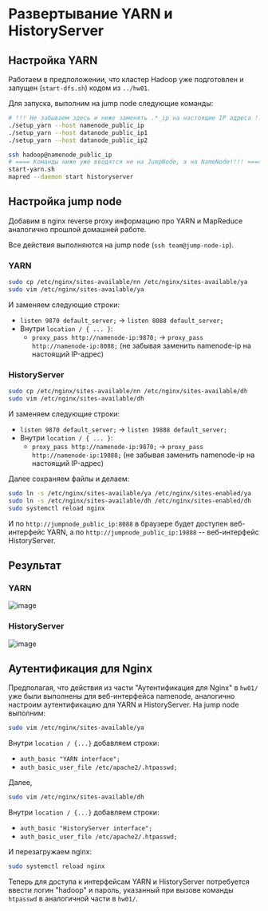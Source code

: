 # Развертывание YARN и HistoryServer

## Настройка YARN
Работаем в предположении, что кластер Hadoop уже подготовлен и запущен (`start-dfs.sh`) кодом из
`../hw01`.

Для запуска, выполним на jump node следующие команды:
```bash
# !!! Не забываем здесь и ниже заменять .*_ip на настоящие IP адреса !!!
./setup_yarn --host namenode_public_ip
./setup_yarn --host datanode_public_ip1
./setup_yarn --host datanode_public_ip2

ssh hadoop@namenode_public_ip
# ==== Команды ниже уже вводятся не на JumpNode, а на NameNode!!!! ====
start-yarn.sh
mapred --daemon start historyserver
```

## Настройка jump node
Добавим в nginx reverse proxy информацию про YARN и
MapReduce аналогично прошлой домашней работе.

Все действия выполняются на jump node
(`ssh team@jump-node-ip`).

### YARN
```bash
sudo cp /etc/nginx/sites-available/nn /etc/nginx/sites-available/ya
sudo vim /etc/nginx/sites-available/ya
```

И заменяем следующие строки:
- `listen 9870 default_server;` -> `listen 8088 default_server;`
- Внутри `location / { ... }`:
    - `proxy_pass http://namenode-ip:9870;` -> `proxy_pass http://namenode-ip:8088;`
    (не забывая заменить namenode-ip на настоящий IP-адрес)

### HistoryServer
```bash
sudo cp /etc/nginx/sites-available/nn /etc/nginx/sites-available/dh
sudo vim /etc/nginx/sites-available/dh
```

И заменяем следующие строки:
- `listen 9870 default_server;` -> `listen 19888 default_server;`
- Внутри `location / { ... }`:
    - `proxy_pass http://namenode-ip:9870;` -> `proxy_pass http://namenode-ip:19888;`
    (не забывая заменить namenode-ip на настоящий IP-адрес)

Далее сохраняем файлы и делаем:
```bash
sudo ln -s /etc/nginx/sites-available/ya /etc/nginx/sites-enabled/ya
sudo ln -s /etc/nginx/sites-available/dh /etc/nginx/sites-enabled/dh
sudo systemctl reload nginx
```

И по `http://jumpnode_public_ip:8088` в браузере будет доступен веб-интерфейс YARN,
а по `http://jumpnode_public_ip:19888` -- веб-интерфейс HistoryServer.

## Результат
### YARN
![image](https://github.com/user-attachments/assets/458cf544-0eb8-407c-8bbd-c4ad55fe2444)

### HistoryServer
![image](https://github.com/user-attachments/assets/0852d303-68d7-4efd-b982-313a310d94b8)

## Аутентификация для Nginx
Предполагая, что действия из части "Аутентификация для Nginx" в `hw01/` уже были выполнены
для веб-интерфейса namenode, аналогично настроим аутентификацию для YARN и HistoryServer.
На jump node выполним:

```bash
sudo vim /etc/nginx/sites-available/ya
```
Внутри `location / {...}` добавляем строки:
- `auth_basic "YARN interface";`
- `auth_basic_user_file /etc/apache2/.htpasswd;`

Далее,
```bash
sudo vim /etc/nginx/sites-available/dh
```
Внутри `location / {...}` добавляем строки:
- `auth_basic "HistoryServer interface";`
- `auth_basic_user_file /etc/apache2/.htpasswd;`

И перезагружаем nginx:
```bash
sudo systemctl reload nginx
```

Теперь для доступа к интерфейсам YARN и HistoryServer потребуется ввести логин "hadoop" и пароль, указанный
при вызове команды `htpasswd` в аналогичной части в `hw01/`.
